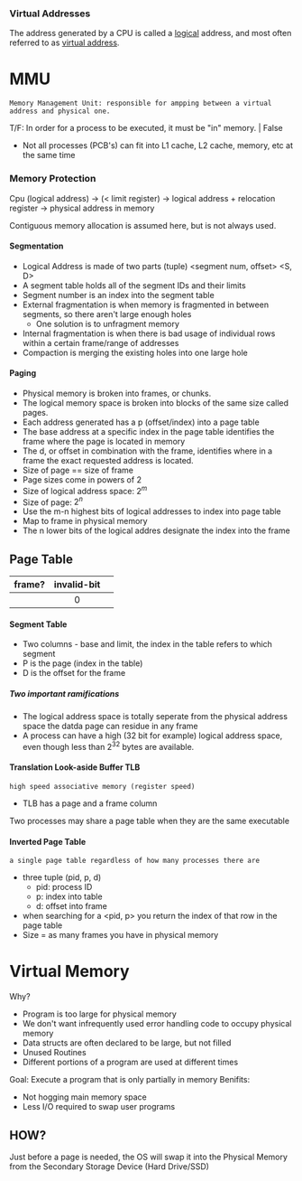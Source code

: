 ### Virtual Addresses
The address generated by a CPU is called a <u>logical</u> address, and most often referred to as  <u>virtual address</u>.

# MMU
	Memory Management Unit: responsible for ampping between a virtual address and physical one.

T/F: In order for a process to be executed, it must be "in" memory. | False
- Not all processes (PCB's) can fit into L1 cache, L2 cache, memory, etc at the same time

### Memory Protection
Cpu (logical address) ->  (< limit register) -> 
logical address + relocation register -> 
physical address in memory

Contiguous memory allocation is assumed here, but is not always used. 

#### Segmentation
- Logical Address is made of two parts (tuple) \<segment num, offset> \<S, D>
- A segment table holds all of the segment IDs and their limits
- Segment number is an index into the segment table
- External fragmentation is when memory is fragmented in between segments, so there aren't large enough holes
	- One solution is to unfragment memory
- Internal fragmentation is when there is bad usage of individual rows within a certain frame/range of addresses
- Compaction is merging the existing holes into one large hole
#### Paging
- Physical memory is broken into frames, or chunks. 
- The logical memory space is broken into blocks of the same size called pages.
- Each address generated has a p (offset/index) into a page table
- The base address at a specific index in the page table identifies the frame where the page is located in memory
- The d, or offset in combination with the frame, identifies where in a frame the exact requested address is located. 
- Size of page == size of frame
- Page sizes come in powers of 2
- Size of logical address space: $2^m$
- Size of page: $2^n$
- Use the m-n highest bits of logical addresses to index into page table
- Map to frame in physical memory
- The n lower bits of the logical addres designate the index into the frame


## Page Table

| frame? | invalid-bit |     |
| :----: | :---------: | :-: |
|        |      0      |     |

#### Segment Table
- Two columns - base and limit, the index in the table refers to which segment
- P is the page (index in the table)
- D is the offset for the frame
##### Two important ramifications
- The logical address space is totally seperate from the physical address space the datda page can residue in any frame
- A process can have a high (32 bit for example) logical address space, even though less than $2^{32}$ bytes are available.

#### Translation Look-aside Buffer TLB
	high speed associative memory (register speed)
- TLB has a page and a frame column

Two processes may share a page table when they are the same executable

#### Inverted Page Table
	a single page table regardless of how many processes there are
- three tuple (pid, p, d) 
	- pid: process ID
	- p: index into table
	- d: offset into frame
- when searching for a <pid, p> you return the index of that row in the page table
- Size = as many frames you have in physical memory

# Virtual Memory
Why?
- Program is too large for physical memory
- We don't want infrequently used error handling code to occupy physical memory
- Data structs are often declared to be large, but not filled
- Unused Routines
- Different portions of a program are used at different times

Goal: Execute a program that is only partially in memory
Benifits:
- Not hogging main memory space
- Less I/O required to swap user programs
## HOW?
Just before a page is needed, the OS will swap it into the Physical Memory from the Secondary Storage Device (Hard Drive/SSD)